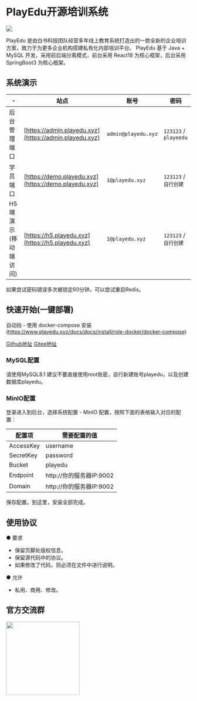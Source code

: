 # PlayEdu开源培训系统

![](https://meedu.cloud.oss.meedu.vip/playedu/%E5%A4%B4%E5%9B%BE.jpg)

PlayEdu 是由白书科技团队经营多年线上教育系统打造出的一款全新的企业培训方案，致力于为更多企业机构搭建私有化内部培训平台。
PlayEdu 基于 Java + MySQL 开发，采用前后端分离模式，前台采用 React18 为核心框架，后台采用 SpringBoot3 为核心框架。

## 系统演示

| -            | 站点                                                   | 账号                | 密码     |
| ------------ | ------------------------------------------------------ | ------------------- | -------- |
| 后台管理端口 | [https://admin.playedu.xyz](https://admin.playedu.xyz) | `admin@playedu.xyz` | `123123` / `playeedu` |
| 学员端口     | [https://demo.playedu.xyz](https://demo.playedu.xyz)   | `1@playedu.xyz`     | `123123` / `自行创建` |
| H5端演示(移动端访问) | [https://h5.playedu.xyz](https://h5.playedu.xyz) | `1@playedu.xyz` | `123123` / `自行创建`  |

如果尝试密码错误多次被锁定60分钟，可以尝试重启Redis。

## 快速开始(一键部署)

自动挡 - 使用 docker-compose 安装(https://www.playedu.xyz/docs/docs/install/role-docker/docker-compose)

[Github地址](https://github.com/PlayEdu/PlayEdu)
[Gitee地址](https://gitee.com/playeduxyz/playedu)

### MySQL配置

请使用MySQL8.1 建议不要直接使用root账密，自行新建账号playedu，以及创建数据库playedu。

### MinIO配置

登录进入到后台，选择系统配置 - MinIO 配置，按照下面的表格输入对应的配置：

| 配置项 | 	需要配置的值|
| --------- | -------------------------| 
| AccessKey | username         |
| SecretKey | password         |
|  Bucket   | playedu        |
|  Endpoint | http://你的服务器IP:9002 |
|  Domain   | http://你的服务器IP:9002 |

保存配置。到这里，安装全部完成。

## 使用协议

● 要求
- 保留页脚处版权信息。
- 保留源代码中的协议。
- 如果修改了代码，则必须在文件中进行说明。

● 允许
- 私用、商用、修改。

## 官方交流群

<p><img src="https://meedu.cloud.oss.meedu.vip/playedu/PlayEduk%E5%AE%A2%E6%9C%8D-zhu.png" width="200" /></p>
